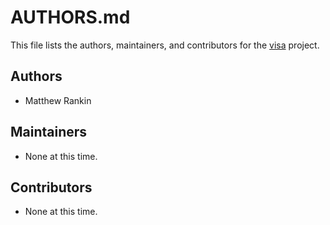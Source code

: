 # AUTHORS.md

This file lists the authors, maintainers, and contributors for the
[visa][] project.

## Authors
- Matthew Rankin

## Maintainers
- None at this time.

## Contributors
- None at this time.

[visa]: https://github.com/gotmc/visa
